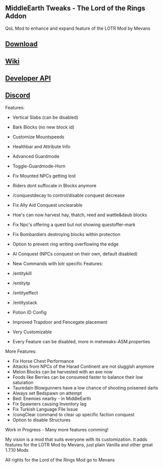 ## MiddleEarth Tweaks - The Lord of the Rings Addon
QoL Mod to enhance and expand feature of the LOTR Mod by Mevans
## [Download](https://www.curseforge.com/minecraft/mc-mods/lotr-middleearth-tweaks)
## [Wiki](https://github.com/Javanosa/MiddleEarth-Tweaks/blob/main/Wiki.md)
## [Developer API](https://github.com/Javanosa/MiddleEarth-Tweaks/blob/main/MeTweaksAPI.java)
## [Discord](https://discord.gg/maHfVhGaah)

Features:
- Vertical Slabs (can be disabled)
- Bark Blocks (no new block id) 
- Customize Mountspeeds
- Healthbar and Attribute Info 
- Advanced Guardmode 
- Toggle-Guardmode-Horn
- Fix Mounted NPCs getting lost 
- Riders dont suffocate in Blocks anymore
- /conquestdecay to control/disable conquest decrease 
- Fix Ally Aid Conquest unclearable  

- Hoe's can now harvest hay, thatch, reed and wattle&daub blocks
- Fix Npc's offering a quest but not showing questoffer-mark
- Fix Bombardiers destroying blocks within protection  
 
- Option to prevent ring writing overflowing the edge
- AI Conquest (NPCs conquest on their own, default disabled)
- New Commands with lotr specific Features:
 - /entitykill
 - /entitytp
 - /entityeffect
 - /entitystack
- Potion ID Config 
- Improved Trapdoor and Fencegate placement  
 
- Very Customizable 
- Every Feature can be disabled, more in metweaks-ASM.properties
  

More Features:

- Fix Horse Chest Performance 
- Attacks from NPCs of the Harad Continent are not sluggish anymore
- Melon Blocks can be harvested with an axe now
- Foods like Berries can be consumed faster to balance their low saturation
- Tauredain Blowgunners have a low chance of shooting poisened darts
- Always set Bedspawn on attempt 
- Bed: Enemies nearby - in MiddleEarth 
- Fix Spawners causing Inventory lag
- Fix Turkish Language File Issue 
- /conqClear command to clear up specific faction conquest
- Option to disable Structures
  

Work in Progress - Many more features comming! 
 
My vision is a mod that suits everyone with its customization. It adds features for the LOTR Mod by Mevans, just plain Vanilla and other great 1.7.10 Mods

 
All rights for the Lord of the Rings Mod go to Mevans
